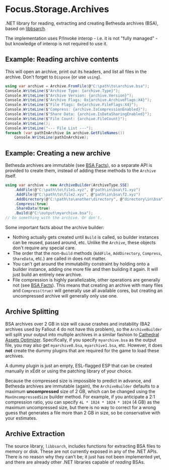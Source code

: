 ﻿# Focus.Storage.Archives

.NET library for reading, extracting and creating Bethesda archives (BSA), based on [libbsarch](https://github.com/Guekka/libbsarch).

The implementation uses P/Invoke interop - i.e. it is not "fully managed" - but knowledge of interop is not required to use it.

## Example: Reading archive contents

This will open an archive, print out its headers, and list all files in the archive. Don't forget to `Dispose` (or use `using`).

```c#
using var archive = Archive.FromFile(@"C:\path\to\archive.bsa");
Console.WriteLine($"Archive Type: {archive.Type}");
Console.WriteLine($"Archive Version: {archive.Version}");
Console.WriteLine($"Archive Flags: 0x{archive.ArchiveFlags:X4}");
Console.WriteLine($"File Flags: 0x{archive.FileFlags:X4}");
Console.WriteLine($"Compress: {archive.IsCompressionEnabled}");
Console.WriteLine($"Share Data: {archive.IsDataSharingEnabled}");
Console.WriteLine($"File Count: {archive.FileCount}");
Console.WriteLine();
Console.WriteLine("--- File List ---");
foreach (var pathInArchive in archive.GetFileNames())
    Console.WriteLine(pathInArchive);
```

## Example: Creating a new archive

Bethesda archives are immutable (see [BSA Facts](bsa-facts.md)), so a separate API is provided to create them, instead of adding these methods to the `Archive` itself.

```c#
using var archive = new ArchiveBuilder(ArchiveType.SSE)
    .AddFile(@"C:\path\to\file1.xyz", @"path\in\bsa\f1.xyz")
    .AddFile(@"C:\path\to\file2.xyz", @"path\in\bsa\f2.xyz")
    .AddDirectory(@"C:\path\to\another\directory", @"directory\in\bsa")
    .Compress(true)
    .ShareData(true)
    .Build(@"C:\output\myarchive.bsa");
// Do something with the archive. Or don't.
```

Some important facts about the archive builder:

- Nothing actually gets created until `Build` is called, so builder instances can be reused, passed around, etc. Unlike the `Archive`, these objects don't require any special care.
- The order that the non-`Build` methods (`AddFile`, `AddDirectory`, `Compress`, `ShareData`, etc.) are called in does not matter.
- You can't get around the immutability constraint by holding onto a builder instance, adding one more file and then building it again. It will just build an entirely new archive.
- File compression is highly parallelizable, other operations are generally not (see [BSA Facts](bsa-facts.md)). This means that creating an archive with many files and `Compress(true)` will generally use all available cores, but creating an uncompressed archive will generally only use one.

## Archive Splitting

BSA archives over 2 GB in size will cause crashes and instability (BA2 archives used by Fallout 4 do not have this problem), so the `ArchiveBuilder` will split your output into multiple archives in a similar fashion to [Cathedral Assets Optimizer](https://gitlab.com/G_ka/Cathedral_Assets_Optimizer). Specifically, if you specify `myarchive.bsa` as the output file, you may also get `myarchive0.bsa`, `myarchive1.bsa`, etc. However, it does **not** create the dummy plugins that are required for the game to load these archives.

A dummy plugin is just an empty, ESL-flagged ESP that can be created manually in xEdit or using the patching library of your choice.

Because the compressed size is impossible to predict in advance, and Bethesda archives are immutable (again), the `ArchiveBuilder` defaults to a maximum **uncompressed** size of 2 GB, which can be changed using the `MaxUncompressedSize` builder method. For example, if you anticipate a 2:1 compression ratio, you can specify `4L * 1024 * 1024 * 1024` (4 GB) as the maximum uncompressed size, but there is no way to correct for a wrong guess that generates a file more than 2 GB in size, so be conservative with your estimates.

## Archive Extraction

The source library, `libbsarch`, includes functions for extracting BSA files to memory or disk. These are not currently exposed in any of the .NET APIs. There is no reason why they can't be; it just has not been implemented yet, and there are already other .NET libraries capable of _reading_ BSAs.